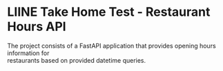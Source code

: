 # LIINE Take Home Test - Restaurant Hours API
The project consists of a FastAPI application that provides opening hours information for  
restaurants based on provided datetime queries.